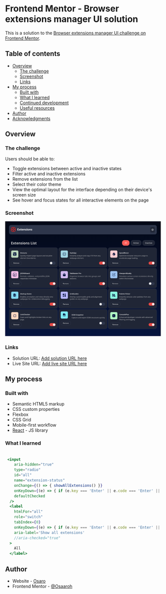 # Frontend Mentor - Browser extensions manager UI solution

This is a solution to the [Browser extensions manager UI challenge on Frontend Mentor](https://www.frontendmentor.io/challenges/browser-extension-manager-ui-yNZnOfsMAp). 

## Table of contents

- [Overview](#overview)
  - [The challenge](#the-challenge)
  - [Screenshot](#screenshot)
  - [Links](#links)
- [My process](#my-process)
  - [Built with](#built-with)
  - [What I learned](#what-i-learned)
  - [Continued development](#continued-development)
  - [Useful resources](#useful-resources)
- [Author](#author)
- [Acknowledgments](#acknowledgments)



## Overview

### The challenge

Users should be able to:

- Toggle extensions between active and inactive states
- Filter active and inactive extensions
- Remove extensions from the list
- Select their color theme
- View the optimal layout for the interface depending on their device's screen size
- See hover and focus states for all interactive elements on the page

### Screenshot

![](./screenshot.png)


### Links

- Solution URL: [Add solution URL here](https://your-solution-url.com)
- Live Site URL: [Add live site URL here](https://your-live-site-url.com)

## My process

### Built with

- Semantic HTML5 markup
- CSS custom properties
- Flexbox
- CSS Grid
- Mobile-first workflow
- [React](https://reactjs.org/) - JS library



### What I learned


```jsx label accessibility

 <input 
    aria-hidden="true"
    type="radio" 
    id="all" 
    name="extension-status" 
    onChange={() => { showAllExtensions() }} 
    onKeyDown={(e) => { if (e.key === 'Enter' || e.code === 'Enter' || e.code === 'NumpadEnter' || e.key === ' ') showAllExtensions() }} 
    defaultChecked 
  />
  <label 
    htmlFor="all"
    role="switch" 
    tabIndex={0} 
    onKeyDown={(e) => { if (e.key === 'Enter' || e.code === 'Enter' || e.code === 'NumpadEnter' || e.key === ' ') showAllExtensions() }}
    aria-label='Show all extensions'
    //aria-checked="true"
  >
    All
  </label>

```

## Author

- Website - [Osaro](https://osaro.vercel.app)
- Frontend Mentor - [@Osaaroh](https://www.frontendmentor.io/profile/osaaroh)


